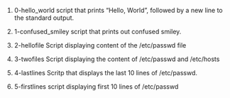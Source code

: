 1. 0-hello_world
script that prints “Hello, World”, followed by a new line to the standard output.

2. 1-confused_smiley
script that prints out confused smiley.

3. 2-hellofile
Script displaying content of the /etc/passwd file

4. 3-twofiles
Script displaying the content of /etc/passwd and /etc/hosts

5. 4-lastlines
Scritp that displays the last 10 lines of /etc/passwd.

6. 5-firstlines
script displaying first 10 lines of /etc/passwd
